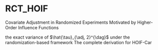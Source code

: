 # RCT_HOIF
Covariate Adjustment in Randomized Experiments Motivated by Higher-Order Influence Functions

the exact variance of $\hat{\tau}_{\adj, 2}^{\dag}$ under the randomization-based framework The complete derivation for  HOIF-Car
